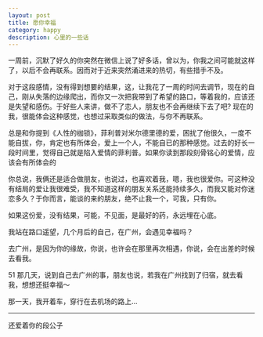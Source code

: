 ```yaml
---
layout: post
title: 愿你幸福
category: happy
description: 心里的一些话
---
```


一周前，沉默了好久的你突然在微信上说了好多话，曾以为，你我之间可能就这样了，以后不会再联系。因而对于近来突然涌进来的热切，有些措手不及。

对于这段感情，没有得到想要的结果，这，让我花了一周的时间去调节，现在的自己，刚从失落的边缘爬出，而你又一次把我带到了希望的路口，等着我的，应该还是失望和感伤。于好些人来讲，做不了恋人，朋友也不会再继续下去了吧? 现在的我，很能体会这种感觉，也想过采取类似的做法，与你不再联系。

总是和你提到《人性的枷锁》，菲利普对米尔德里德的爱，困扰了他很久，一度不能自拔，你，肯定也有所体会，爱上一个人，不能自已的那种感觉。过去的好长一段时间里，觉得自己就是陷入爱情的菲利普。如果你读到那段刻骨铭心的爱情，应该会有所体会的

你总说，我俩还是适合做朋友，也说过，也喜欢着我，嗯，我也很爱你。可这种没有结局的爱让我很难受，我不知道这样的朋友关系还能持续多久，而我又能对你迷恋多久？于你而言，能谈的来的朋友，绝不止我一个，可我，只有你。

如果这份爱，没有结果，可能，不见面，是最好的药，永远埋在心底。

我站在路口遥望，几个月后的自己，在广州，会遇见幸福吗？

去广州，是因为你的缘故，你说，也许会在那里再次相遇，你说，会在出差的时候去看我。

51 那几天，说到自己去广州的事，朋友也说，若我在广州找到了归宿，就去看我，想想还挺幸福～

那一天，我开着车，穿行在去机场的路上...

---

还爱着你的段公子



